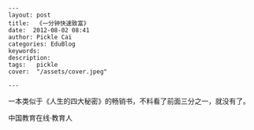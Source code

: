 
    ---
    layout: post  
    title:  《一分钟快速致富》  
    date:  2012-08-02 08:41  
    author: Pickle Cai  
    categories: EduBlog  
    keywords: 
    description:   
    tags:	pickle   
    cover:  "/assets/cover.jpeg"  

    ---  
    
 一本类似于《人生的四大秘密》的畅销书，不料看了前面三分之一，就没有了。		

		    
 中国教育在线·教育人

